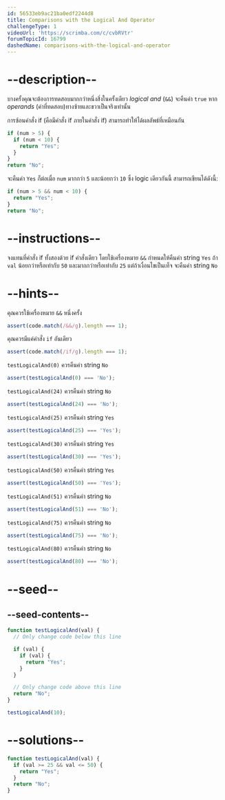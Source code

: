 ```yaml
---
id: 56533eb9ac21ba0edf2244d8
title: Comparisons with the Logical And Operator
challengeType: 1
videoUrl: 'https://scrimba.com/c/cvbRVtr'
forumTopicId: 16799
dashedName: comparisons-with-the-logical-and-operator
---
```


# --description--

บางครั้งคุณจะต้องการทดสอบมากกว่าหนึ่งสิ่งในครั้งเดียว <dfn>logical and</dfn> (`&&`) จะคืนค่า `true` หาก <dfn>operands</dfn> (ค่าที่ทดสอบ)ทางซ้ายและขวาเป็นจริงเท่านั้น

การซ้อนคำสั่ง if (คือมีคำสั่ง if ภายในคำสั่ง if) สามารถทำให้ได้ผลลัพธ์ที่เหมือนกัน


```js
if (num > 5) {
  if (num < 10) {
    return "Yes";
  }
}
return "No";
```

จะคืนค่า `Yes` ก็ต่อเมื่อ `num` มากกว่า `5` และน้อยกว่า `10` ซึ่ง logic เดียวกันนี้ สามารถเขียนได้ดังนี้:


```js
if (num > 5 && num < 10) {
  return "Yes";
}
return "No";
```

# --instructions--

จงแทนที่คำสั่ง if ทั้งสองด้วย if คำสั่งเดียว โดยใช้เครื่องหมาย `&&` กำหนดให้คืนค่า string `Yes` ถ้า `val` น้อยกว่าหรือเท่ากับ `50` และมากกว่าหรือเท่ากับ `25` แต่ถ้าเงื่อนไขเป็นเท็จ จะคืนค่า string `No`

# --hints--

คุณควรใช้เครื่องหมาย `&&` หนึ่งครั้ง


```js
assert(code.match(/&&/g).length === 1);
```

คุณควรมีแค่คำสั่ง `if` อันเดียว

```js
assert(code.match(/if/g).length === 1);
```

`testLogicalAnd(0)` ควรคืนค่า string `No`

```js
assert(testLogicalAnd(0) === 'No');
```

`testLogicalAnd(24)` ควรคืนค่า string `No`

```js
assert(testLogicalAnd(24) === 'No');
```

`testLogicalAnd(25)` ควรคืนค่า string `Yes`

```js
assert(testLogicalAnd(25) === 'Yes');
```

`testLogicalAnd(30)` ควรคืนค่า string `Yes`

```js
assert(testLogicalAnd(30) === 'Yes');
```

`testLogicalAnd(50)` ควรคืนค่า string `Yes`

```js
assert(testLogicalAnd(50) === 'Yes');
```

`testLogicalAnd(51)` ควรคืนค่า string `No`

```js
assert(testLogicalAnd(51) === 'No');
```

`testLogicalAnd(75)` ควรคืนค่า string `No`

```js
assert(testLogicalAnd(75) === 'No');
```

`testLogicalAnd(80)` ควรคืนค่า string `No`

```js
assert(testLogicalAnd(80) === 'No');
```

# --seed--

## --seed-contents--

```js
function testLogicalAnd(val) {
  // Only change code below this line

  if (val) {
    if (val) {
      return "Yes";
    }
  }

  // Only change code above this line
  return "No";
}

testLogicalAnd(10);
```

# --solutions--

```js
function testLogicalAnd(val) {
  if (val >= 25 && val <= 50) {
    return "Yes";
  }
  return "No";
}
```

